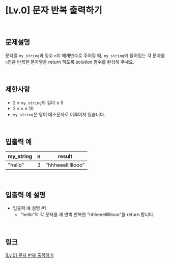 # [Lv.0] 문자 반복 출력하기

<br>

## 문제설명
문자열 `my_string`과 정수 `n`이 매개변수로 주어질 때, `my_string`에 들어있는 각 문자를 `n`만큼 반복한 문자열을 return 하도록 solution 함수를 완성해 주세요.

<br>

## 제한사항
- 2 ≤ `my_string`의 길이 ≤ 5
- 2 ≤ `n` ≤ 10
- `my_string`은 영어 대소문자로 이루어져 있습니다.

<br>

## 입출력 예
| my_string | n | result |
|---|---|---|
| "hello" | 3 | "hhheeellllllooo" |

<br>

## 입출력 예 설명
- 입출력 예 설명 #1
    - "hello"의 각 문자를 세 번씩 반복한 "hhheeellllllooo"를 return 합니다.

<br>

## 링크
[[Lv.0] 문자 반복 출력하기](https://school.programmers.co.kr/learn/courses/30/lessons/120825)

